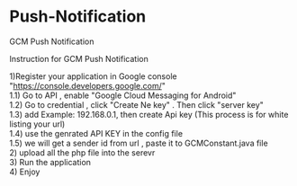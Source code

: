 Push-Notification
=================

GCM Push Notification


 Instruction for GCM Push Notification
  
  1)Register your application in Google console "https://console.developers.google.com/"
  <br>
                1.1)  Go to API , enable "Google Cloud Messaging for Android"
            <br>
	  1.2)  Go to credential , click "Create Ne key" . Then click "server key"
	    <br>
	  1.3) add  Example: 192.168.0.1, then create Api key (This process is for white listing your url)
	    <br>
	  1.4) use the genrated API KEY in the config file 
	    <br>
	  1.5) we will get a sender id from url , paste it to GCMConstant.java file
	   <br> 
  2) upload all the php  file into the serevr
    <br>
  3) Run the application
    <br>
  4) Enjoy  
